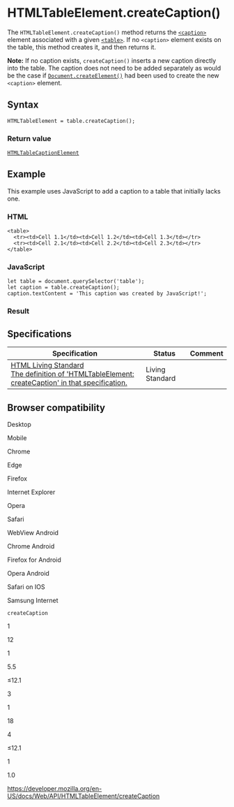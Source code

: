 HTMLTableElement.createCaption()
================================

The `HTMLTableElement.createCaption()` method returns the [`<caption>`](https://developer.mozilla.org/en-US/docs/Web/HTML/Element/caption) element associated with a given [`<table>`](https://developer.mozilla.org/en-US/docs/Web/HTML/Element/table). If no `<caption>` element exists on the table, this method creates it, and then returns it.

**Note:** If no caption exists, `createCaption()` inserts a new caption directly into the table. The caption does not need to be added separately as would be the case if [`Document.createElement()`](../document/createelement) had been used to create the new `<caption>` element.

Syntax
------

    HTMLTableElement = table.createCaption();

### Return value

[`HTMLTableCaptionElement`](../htmltablecaptionelement)

Example
-------

This example uses JavaScript to add a caption to a table that initially lacks one.

### HTML

    <table>
      <tr><td>Cell 1.1</td><td>Cell 1.2</td><td>Cell 1.3</td></tr>
      <tr><td>Cell 2.1</td><td>Cell 2.2</td><td>Cell 2.3</td></tr>
    </table>

### JavaScript

    let table = document.querySelector('table');
    let caption = table.createCaption();
    caption.textContent = 'This caption was created by JavaScript!';

### Result

Specifications
--------------

<table><thead><tr class="header"><th>Specification</th><th>Status</th><th>Comment</th></tr></thead><tbody><tr class="odd"><td><a href="https://html.spec.whatwg.org/multipage/#dom-table-createcaption">HTML Living Standard<br />
<span class="small">The definition of 'HTMLTableElement: createCaption' in that specification.</span></a></td><td><span class="spec-living">Living Standard</span></td><td></td></tr></tbody></table>

Browser compatibility
---------------------

Desktop

Mobile

Chrome

Edge

Firefox

Internet Explorer

Opera

Safari

WebView Android

Chrome Android

Firefox for Android

Opera Android

Safari on IOS

Samsung Internet

`createCaption`

1

12

1

5.5

≤12.1

3

1

18

4

≤12.1

1

1.0

<a href="https://developer.mozilla.org/en-US/docs/Web/API/HTMLTableElement/createCaption" class="_attribution-link">https://developer.mozilla.org/en-US/docs/Web/API/HTMLTableElement/createCaption</a>
